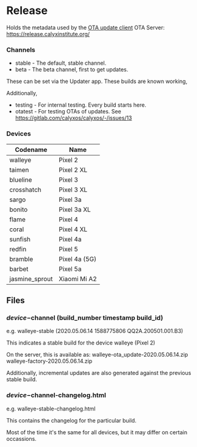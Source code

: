# Release

Holds the metadata used by the [OTA update client](https://gitlab.com/calyxos/platform_packages_apps_updater)
OTA Server: https://release.calyxinstitute.org/

### Channels
* stable - The default, stable channel.
* beta - The beta channel, first to get updates.

These can be set via the Updater app. These builds are known working, 

Additionally,
* testing - For internal testing. Every build starts here.
* otatest - For testing OTAs of updates. See https://gitlab.com/calyxos/calyxos/-/issues/13

### Devices
| Codename | Name |
| -------- | ---- |
| walleye | Pixel 2 |
| taimen | Pixel 2 XL |
| blueline | Pixel 3 |
| crosshatch | Pixel 3 XL |
| sargo | Pixel 3a |
| bonito | Pixel 3a XL |
| flame | Pixel 4 |
| coral | Pixel 4 XL |
| sunfish | Pixel 4a |
| redfin | Pixel 5 |
| bramble | Pixel 4a (5G) |
| barbet | Pixel 5a |
| jasmine_sprout | Xiaomi Mi A2 |

## Files

### $device-$channel (build_number timestamp build_id)
e.g. walleye-stable (2020.05.06.14 1588775806 QQ2A.200501.001.B3)

This indicates a stable build for the device walleye (Pixel 2)

On the server, this is available as:
walleye-ota_update-2020.05.06.14.zip
walleye-factory-2020.05.06.14.zip

Additionally, incremental updates are also generated against the previous stable build.

### $device-$channel-changelog.html
e.g. walleye-stable-changelog.html

This contains the changelog for the particular build.

Most of the time it's the same for all devices, but it may differ on certain occassions.
